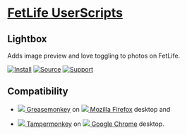 # [FetLife UserScripts](https://github.com/robwilco/userscripts/tree/master/fetlife/)

## Lightbox

Adds image preview and love toggling to photos on FetLife.

[![Install](https://raw.github.com/robwilco/userscripts/master/_resources/install_button.png)](https://github.com/robwilco/userscripts/raw/master/fetlife/lightbox.user.js)
[![Source](https://raw.github.com/robwilco/userscripts/master/_resources/source_button.png)](https://github.com/robwilco/userscripts/blob/master/fetlife/lightbox.user.js)
[![Support](https://raw.github.com/robwilco/userscripts/master/_resources/support_button.png)](https://github.com/robwilco/userscripts/issues)

## Compatibility

* [![](https://raw.github.com/robwilco/userscripts/master/_resources/greasemonkey.png) Greasemonkey](https://addons.mozilla.org/firefox/addon/greasemonkey/) on [![](https://raw.github.com/robwilco/userscripts/master/_resources/firefox.png) Mozilla Firefox](http://www.mozilla.org/en-US/firefox/fx/#desktop) desktop and

* [![](https://raw.github.com/robwilco/userscripts/master/_resources/tampermonkey.png) Tampermonkey](https://chrome.google.com/webstore/detail/tampermonkey/dhdgffkkebhmkfjojejmpbldmpobfkfo) on
  [![](https://raw.github.com/robwilco/userscripts/master/_resources/google_chrome.png) Google Chrome](https://www.google.com/chrome/browser/desktop/) desktop.
